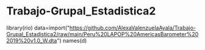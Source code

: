 # Trabajo-Grupal_Estadistica2
library(rio)
data=import("https://github.com/AlexaValenzuelaAyala/Trabajo-Grupal_Estadistica2/raw/main/Peru%20LAPOP%20AmericasBarometer%202019%20v1.0_W.dta")
names(d)
